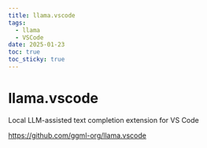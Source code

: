 ```yaml
---
title: llama.vscode
tags:
  - llama
  - VSCode
date: 2025-01-23
toc: true
toc_sticky: true
---
```


# llama.vscode


Local LLM-assisted text completion extension for VS Code

<https://github.com/ggml-org/llama.vscode>

